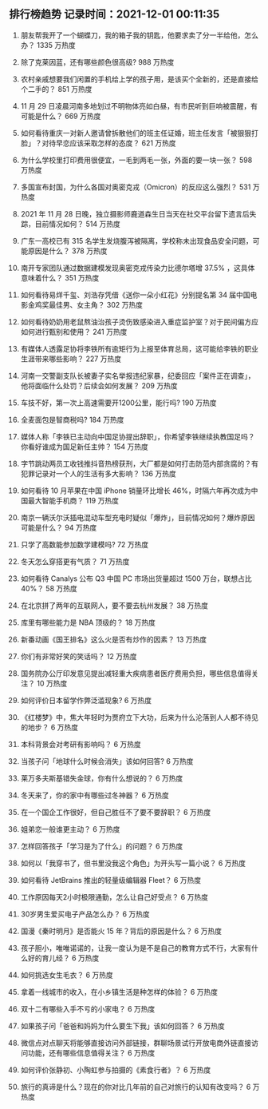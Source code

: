 
## 排行榜趋势 记录时间：2021-12-01 00:11:35
  
  1. 朋友帮我开了一个蝴蝶刀，我的箱子我的钥匙，他要求卖了分一半给他，怎么办？ 1335 万热度
    
  2. 除了克莱因蓝，还有哪些颜色很高级? 988 万热度
    
  3. 农村亲戚想要我们闲置的手机给上学的孩子用，是该买个全新的，还是直接给个二手的？ 851 万热度
    
  4. 11 月 29 日凌晨河南多地划过不明物体亮如白昼，有市民听到巨响被震醒，有可能是什么？ 669 万热度
    
  5. 如何看待重庆一对新人邀请曾拆散他们的班主任证婚，班主任发言「被狠狠打脸」？对待早恋应该采取怎样的态度？ 621 万热度
    
  6. 为什么学校里打印费用很便宜，一毛到两毛一张，外面的要一块一张？ 598 万热度
    
  7. 多国宣布封国，为什么各国对奥密克戎（Omicron）的反应这么强烈？ 531 万热度
    
  8. 2021 年 11 月 28 日晚，独立摄影师鹿道森生日当天在社交平台留下遗言后失踪，目前情况如何？ 514 万热度
    
  9. 广东一高校已有 315 名学生发烧腹泻被隔离，学校称未出现食品安全问题，可能原因是什么？ 378 万热度
    
  10. 南开专家团队通过数据建模发现奥密克戎传染力比德尔塔增 37.5% ，这具体意味着什么？ 351 万热度
    
  11. 如何看待易烊千玺、刘浩存凭借《送你一朵小红花》分别提名第 34 届中国电影金鸡奖最佳男、女主角？ 302 万热度
    
  12. 如何看待奶奶用老鼠熬油治孩子烫伤致感染进入重症监护室？对于民间偏方应如何进行甄别和使用？ 241 万热度
    
  13. 有媒体人透露足协将李铁所有逾矩行为上报至体育总局，这可能给李铁的职业生涯带来哪些影响？ 227 万热度
    
  14. 河南一交警副支队长被妻子实名举报违纪家暴，纪委回应「案件正在调查」，他将面临什么处罚？后续会如何发展？ 209 万热度
    
  15. 车技不好，第一次上高速需要开1200公里，能行吗? 190 万热度
    
  16. 全麦面包是智商税吗? 184 万热度
    
  17. 媒体人称「李铁已主动向中国足协提出辞职」，你希望李铁继续执教国足吗？你看好谁成为国足新任主帅？ 154 万热度
    
  18. 字节跳动两员工收钱推抖音热榜获刑，大厂都是如何打击防范内部贪腐的？有犯罪记录对一个人的生活有多大影响？ 136 万热度
    
  19. 如何看待 10 月苹果在中国 iPhone 销量环比增长 46%，时隔六年再次成为中国最大智能手机商？ 119 万热度
    
  20. 南京一辆沃尔沃插电混动车型充电时疑似「爆炸」，目前情况如何？爆炸原因可能是什么？ 94 万热度
    
  21. 只学了高数能参加数学建模吗? 72 万热度
    
  22. 冬天怎么穿搭更有气质？ 71 万热度
    
  23. 如何看待 Canalys 公布 Q3 中国 PC 市场出货量超过 1500 万台，联想占比 40%？ 58 万热度
    
  24. 在北京拼了两年的互联网人，要不要去杭州发展？ 38 万热度
    
  25. 库里有哪些能力是 NBA 顶级的？ 18 万热度
    
  26. 新番动画《国王排名》这么火是否有炒作的因素？ 13 万热度
    
  27. 你们有非常好笑的笑话吗？ 12 万热度
    
  28. 国务院办公厅印发意见提出减轻重大疾病患者医疗费用负担，哪些信息值得关注？ 10 万热度
    
  29. 如何评价日本留学作弊泛滥现象? 6 万热度
    
  30. 《红楼梦》中，焦大年轻时为贾府立下大功，后来为什么沦落到人人都不待见的地步？ 6 万热度
    
  31. 本科背景会对考研有影响吗？ 6 万热度
    
  32. 当孩子问「地球什么时候会消失」该如何回答? 6 万热度
    
  33. 莱万多夫斯基错失金球，你有什么想说的？ 6 万热度
    
  34. 冬天来了，你的家中有哪些过冬神器？ 6 万热度
    
  35. 在一个国企工作很好，但自己胜任不了要不要辞职？ 6 万热度
    
  36. 姐弟恋一般谁更主动？ 6 万热度
    
  37. 怎样回答孩子「学习是为了什么」的问题？ 6 万热度
    
  38. 如何以「我穿书了，但书里没我这个角色」为开头写一篇小说？ 6 万热度
    
  39. 如何看待 JetBrains 推出的轻量级编辑器 Fleet？ 6 万热度
    
  40. 工作原因每天2小时极限通勤，怎么让自己好受点？ 6 万热度
    
  41. 30岁男生爱买电子产品怎么办？ 6 万热度
    
  42. 国漫《秦时明月》是否能火 15 年？背后的原因是什么？ 6 万热度
    
  43. 孩子胆小，唯唯诺诺的，让我一度认为是不是自己的教育方式不行，大家有什么好的育儿经？ 6 万热度
    
  44. 如何挑选女生毛衣？ 6 万热度
    
  45. 拿着一线城市的收入，在小乡镇生活是种怎样的体验？ 6 万热度
    
  46. 双十二有哪些入手不亏的小家电？ 6 万热度
    
  47. 如果孩子问「爸爸和妈妈为什么要生下我」该如何回答？ 6 万热度
    
  48. 微信点对点聊天将能够直接访问外部链接，群聊场景试行开放电商外链直接访问功能，还有哪些信息值得关注？ 6 万热度
    
  49. 如何评价张静初、小陶虹参与拍摄的《素食行者》？ 6 万热度
    
  50. 旅行的真谛是什么？现在的你对比几年前的自己对旅行的认知有改变吗？ 6 万热度
    